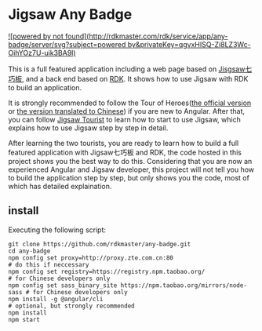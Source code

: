 # Jigsaw Any Badge
[![powered by not found](http://rdkmaster.com/rdk/service/app/any-badge/server/svg?subject=powered by&privateKey=qgvxHISQ-Zi8LZ3Wc-OihYOz7U-uik3BA9l)](https://github.com/rdkmaster/jigsaw)

This is a full featured application including a web page based on [Jisgsaw七巧板](https://github.com/rdkmaster/jigsaw), and a back end based on [RDK](https://github.com/rdkmaster/rdk). It shows how to use Jigsaw with RDK to build an application.

It is strongly recommended to follow the Tour of Heroes([the official version](https://angular.io/tutorial) or [the version translated to Chinese](https://angular.cn/tutorial)) if you are new to Angular. After that, you can follow [Jigsaw Tourist](https://github.com/rdkmaster/jigsaw/blob/master/docs/tourist/index.md) to learn how to start to use Jigsaw, which explains how to use Jigsaw step by step in detail.

After learning the two tourists, you are ready to learn how to build a full featured application with Jigsaw七巧板 and RDK, the code hosted in this project shows you the best way to do this. Considering that you are now an experienced Angular and Jigsaw developer, this project will not tell you how to build the application step by step, but only shows you the code, most of which has detailed explaination.

## install
Executing the following script:
```
git clone https://github.com/rdkmaster/any-badge.git
cd any-badge
npm config set proxy=http://proxy.zte.com.cn:80                          # do this if neccessary
npm config set registry=https://registry.npm.taobao.org/                 # for Chinese developers only
npm config set sass_binary_site https://npm.taobao.org/mirrors/node-sass # for Chinese developers only
npm install -g @angular/cli                                              # optional, but strongly recommended
npm install
npm start
```

